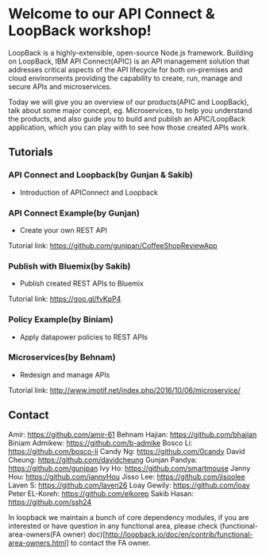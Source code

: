 # Welcome to our API Connect & LoopBack workshop!

LoopBack is a highly-extensible, open-source Node.js framework. Building on LoopBack, IBM API Connect(APIC) is an API management solution that addresses critical aspects of the API lifecycle for both on-premises and cloud environments providing the capability to create, run, manage and secure APIs and microservices. 

Today we will give you an overview of our products(APIC and LoopBack), talk about some major concept, eg. Microservices, to help you understand the products, and also guide you to build and publish an APIC/LoopBack application, which you can play with to see how those created APIs work.


## Tutorials

### API Connect and Loopback(by Gunjan & Sakib)

  - Introduction of APIConnect and Loopback

### API Connect Example(by Gunjan)

  - Create your own REST API

Tutorial link: https://github.com/gunjpan/CoffeeShopReviewApp 

### Publish with Bluemix(by Sakib)

  - Publish created REST APIs to Bluemix

Tutorial link: https://goo.gl/fvKpP4

### Policy Example(by Biniam)

  - Apply datapower policies to REST APIs

### Microservices(by Behnam)

  - Redesign and manage APIs

Tutorial link: http://www.imotif.net/index.php/2016/10/06/microservice/ 


## Contact

Amir: https://github.com/amir-61
Behnam Hajian: https://github.com/bhajian
Biniam Admikew: https://github.com/b-admike
Bosco Li: https://github.com/bosco-li
Candy Ng: https://github.com/0candy
David Cheung: https://github.com/davidcheung
Gunjan Pandya: https://github.com/gunjpan
Ivy Ho: https://github.com/smartmouse
Janny Hou: https://github.com/jannyHou
Jisso Lee: https://github.com/jisoolee
Laven S: https://github.com/laven26
Loay Gewily: https://github.com/loay
Peter EL-Koreh: https://github.com/elkorep
Sakib Hasan: https://github.com/ssh24


In loopback we maintain a bunch of core dependency modules, if you are interested or have question in any functional area, please check (functional-area-owners(FA owner) doc)[http://loopback.io/doc/en/contrib/functional-area-owners.html] to contact the FA owner.
